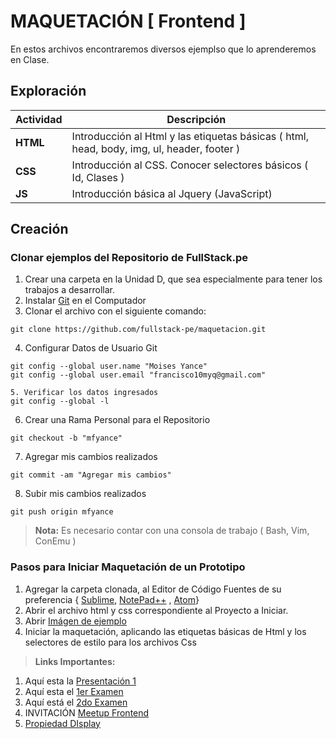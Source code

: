 # MAQUETACIÓN [ Frontend ]
En estos archivos encontraremos diversos ejemplso que lo aprenderemos en Clase.

## Exploración
<a name="todas_las_tareas"></a>Actividad | Descripción
---------------- | ---
**HTML**   | Introducción al Html y las etiquetas básicas ( html, head, body, img, ul, header, footer )
**CSS**    | Introducción al CSS. Conocer selectores básicos ( Id, Clases )
**JS**     | Introducción básica al Jquery (JavaScript)

## Creación
### <i class="icon-folder-open"></i> Clonar ejemplos del Repositorio de FullStack.pe
1. Crear una carpeta en la Unidad D, que sea especialmente para tener los trabajos a desarrollar.
2. Instalar [Git](https://git-scm.com/download/win) en el Computador
3. Clonar el archivo con el siguiente comando: 
```
git clone https://github.com/fullstack-pe/maquetacion.git
```
4. Configurar Datos de Usuario Git
```
git config --global user.name "Moises Yance"
git config --global user.email "francisco10myq@gmail.com"

5. Verificar los datos ingresados
git config --global -l 

```
6. Crear una Rama Personal para el Repositorio
```
git checkout -b "mfyance"
```
7. Agregar mis cambios realizados
```
git commit -am "Agregar mis cambios"
```
8. Subir mis cambios realizados
```
git push origin mfyance
```

> **Nota:**
> Es necesario contar con una consola de trabajo ( Bash, Vim, ConEmu )

### <i class="icon-folder-open"></i> Pasos para Iniciar Maquetación de un Prototipo
1. Agregar la carpeta clonada, al Editor de Código Fuentes de su preferencia { [Sublime](https://www.sublimetext.com/3), [NotePad++](https://notepad-plus-plus.org/) , [Atom](https://atom.io/)}
2. Abrir el archivo html y css correspondiente al Proyecto a Iniciar.
3. Abrir [Imágen de ejemplo](https://drive.google.com/file/d/0Bxx13yDV_gjFX3JweUNReWdtbU0/view?usp=sharing)
4. Iniciar la maquetación, aplicando las etiquetas básicas de Html y los selectores de estilo para los archivos Css


> **Links Importantes:**
1. Aquí esta la [Presentación 1](https://www.canva.com/design/DACOXrINg2U/1_XFtZ8696JykEUIRAX2JQ/view?utm_content=DACOXrINg2U&utm_campaign=designshare&utm_medium=link&utm_source=sharebutton)
2. Aquí esta el [1er Examen](https://drive.google.com/open?id=1jlQ49SjygMSB-hj08r8UY3ROIXFyccQELpeU9mY85lQ)
3. Aquí está el [2do Examen](https://drive.google.com/open?id=1fiqEABILstLUeFkewt7syjO-yHmQ-PJVETG9kVSjUL4)
4. INVITACIÓN [Meetup Frontend](https://www.meetup.com/es-ES/gdglima/events/240109942/)
5. [Propiedad DIsplay](https://www.w3schools.com/cssref/playit.asp?filename=playcss_display&preval=inline)